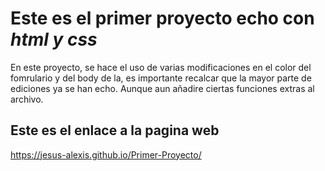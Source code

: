 # Este es el primer proyecto echo con _html y css_

En este proyecto, se hace el uso de varias modificaciones en el color del fomrulario y del body de la, es importante recalcar que la mayor parte de ediciones ya se han echo. Aunque aun añadire ciertas funciones extras al archivo.

## Este es el enlace a la pagina web
https://jesus-alexis.github.io/Primer-Proyecto/
<!-- git symbolic-ref refs/remotes/origin/HEAD refs/remotes/origin/main este texto sirve para cambiar repositorio a main -->